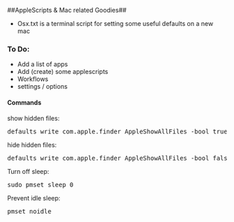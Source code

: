 ##AppleScripts & Mac related Goodies##

+ Osx.txt is a terminal script for setting some useful defaults on a new mac


### To Do: ###
+ Add a list of apps
+ Add (create) some applescripts
+ Workflows
+ settings / options



#### Commands ####

show hidden files:
<pre>defaults write com.apple.finder AppleShowAllFiles -bool true</pre>
hide hidden files:
<pre>defaults write com.apple.finder AppleShowAllFiles -bool false</pre>
Turn off sleep:
<pre>sudo pmset sleep 0</pre>
Prevent idle sleep:
<pre>pmset noidle</pre>
